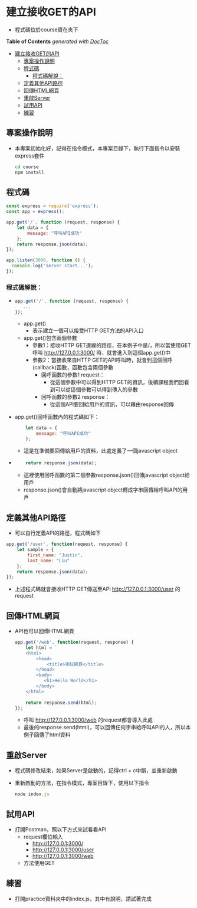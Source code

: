 # 建立接收GET的API

- 程式碼位於course資在夾下

<!-- START doctoc generated TOC please keep comment here to allow auto update -->
<!-- DON'T EDIT THIS SECTION, INSTEAD RE-RUN doctoc TO UPDATE -->
**Table of Contents**  *generated with [DocToc](https://github.com/thlorenz/doctoc)*

- [建立接收GET的API](#%E5%BB%BA%E7%AB%8B%E6%8E%A5%E6%94%B6get%E7%9A%84api)
  - [專案操作說明](#%E5%B0%88%E6%A1%88%E6%93%8D%E4%BD%9C%E8%AA%AA%E6%98%8E)
  - [程式碼](#%E7%A8%8B%E5%BC%8F%E7%A2%BC)
    - [程式碼解說：](#%E7%A8%8B%E5%BC%8F%E7%A2%BC%E8%A7%A3%E8%AA%AA)
  - [定義其他API路徑](#%E5%AE%9A%E7%BE%A9%E5%85%B6%E4%BB%96api%E8%B7%AF%E5%BE%91)
  - [回傳HTML網頁](#%E5%9B%9E%E5%82%B3html%E7%B6%B2%E9%A0%81)
  - [重啟Server](#%E9%87%8D%E5%95%9Fserver)
  - [試用API](#%E8%A9%A6%E7%94%A8api)
  - [練習](#%E7%B7%B4%E7%BF%92)

<!-- END doctoc generated TOC please keep comment here to allow auto update -->

## 專案操作說明

- 本專案初始化好，記得在指令模式，本專案目錄下，執行下面指令以安裝express套件

  ```bash
  cd course
  npm install
  ```

## 程式碼

```javascript
const express = require('express');
const app = express();

app.get('/', function (request, response) {
    let data = {
        message: "呼叫API成功"
    };
    return response.json(data);
});

app.listen(3000, function () {
  console.log('server start...');
});
```

### 程式碼解說：

- ```javascript
  app.get('/', function (request, response) {
     ...
  });
  ```

  - app.get()
    - 表示建立一個可以接受HTTP GET方法的API入口
  - app.get()包含兩個參數
    - 參數1：接收HTTP GET連線的路徑，在本例子中是/，所以當使用GET呼叫 http://127.0.0.1:3000/ 時，就會進入到這個app.get()中
    - 參數2：當接收來自HTTP GET的API呼叫時，就會到這個回呼(callback)函數，函數包含兩個參數
      - 回呼函數的參數1 request：
        - 從這個參數中可以得到HTTP GET的資訊，後續課程我們回看到可以從這個參數可以得到傳入的參數
      - 回呼函數的參數2 response：
        - 從這個API要回給用戶的資訊，可以藉由response回傳

- app.get()回呼函數內的程式碼如下：

  ```javascript
      let data = {
          message: "呼叫API成功"
      };
  ```

  - 這是在準備要回傳給用戶的資料，此處定義了一個javascript object

- ```javascript
      return response.json(data);
  ```

  - 這裡使用回呼函數的第二個參數response.json()回傳javascript object給用戶
  - response.json()會自動將javascript object轉成字串回傳給呼叫API的用戶

## 定義其他API路徑

- 可以自行定義API的路徑，程式碼如下

```javascript
app.get('/user', function(request, response) {
    let sample = {
        first_name: "Justin",
        last_name: "Liu"
    };
    return response.json(data);
});
```

- 上述程式碼就會接收HTTP GET傳送至API http://127.0.0.1:3000/user 的request

## 回傳HTML網頁

- API也可以回傳HTML網頁

  ```javascript
  app.get('/web', function(request, response) {
      let html = `
      <html>
          <head>
              <title>測試網頁</title>
          </head>
          <body>
             <h1>Hello World</h1>
          </body>
      </html>
      `
      return response.send(html);
  });
  ```

  - 呼叫 http://127.0.0.1:3000/web 的request都會導入此處
  - 最後的response.send(html)，可以回傳任何字串給呼叫API的人，所以本例子回傳了html資料

## 重啟Server

- 程式碼修改結束，如果Server是啟動的，記得ctrl + c中斷，並重新啟動

- 重新啟動的方法，在指令模式，專案目錄下，使用以下指令

  ```javascript
  node index.js
  ```

## 試用API

- 打開Postman，照以下方式來試看看API
  - request欄位輸入
    - http://127.0.0.1:3000/
    - http://127.0.0.1:3000/user
    - http://127.0.0.1:3000/web
  - 方法使用GET

## 練習

- 打開practice資料夾中的index.js，其中有說明，請試著完成